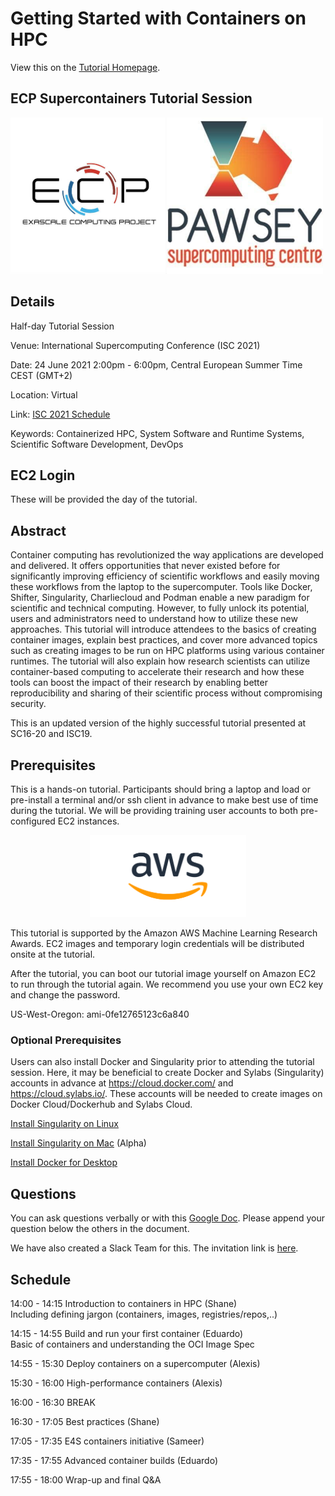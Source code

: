 # Getting Started with Containers on HPC

View this on the [Tutorial Homepage](https://supercontainers.github.io/isc-tutorial/).


## ECP Supercontainers Tutorial Session

<img src="fig/ecp.jpg" width="250"><img src="fig/pawsey.jpeg" width="250">


## Details

Half-day Tutorial Session

Venue: International Supercomputing Conference (ISC 2021)

Date: 24 June 2021 2:00pm - 6:00pm, Central European Summer Time CEST (GMT+2)

Location: Virtual

Link: [ISC 2021 Schedule](https://www.isc-hpc.com/schedule.html)

Keywords: Containerized HPC, System Software and Runtime Systems, Scientific Software Development, DevOps


## EC2 Login

These will be provided the day of the tutorial.


## Abstract

Container computing has revolutionized the way applications are developed and delivered.  It offers opportunities that never existed before for significantly improving efficiency of scientific workflows and easily moving these workflows from the laptop to the supercomputer.  Tools like Docker, Shifter, Singularity, Charliecloud and Podman enable a new paradigm for scientific and technical computing.  However, to fully unlock its potential, users and administrators need to understand how to utilize these new approaches.  This tutorial will introduce attendees to the basics of creating container images, explain best practices, and cover more advanced topics such as creating images to be run on HPC platforms using various container runtimes.  The tutorial will also explain how research scientists can utilize container-based computing to accelerate their research and how these tools can boost the impact of their research by enabling better reproducibility and sharing of their scientific process without compromising security. 

This is an updated version of the highly successful tutorial presented at SC16-20 and ISC19.


## Prerequisites

This is a hands-on tutorial.  Participants should bring a laptop and load or pre-install a terminal and/or ssh client in advance to make best use of time during the tutorial.  We will be providing training user accounts to both pre-configured EC2 instances.

<div style="text-align:center"><img src="fig/AWS_logo.png" width="250"></div>

This tutorial is supported by the Amazon AWS Machine Learning Research Awards.  EC2 images and temporary login credentials will be distributed onsite at the tutorial.

After the tutorial, you can boot our tutorial image yourself on Amazon EC2 to run through the tutorial again. We recommend you use your own EC2 key and change the password.

US-West-Oregon: ami-0fe12765123c6a840 


### Optional Prerequisites

Users can also install Docker and Singularity prior to attending the tutorial session.  Here, it may be beneficial to create Docker and Sylabs (Singularity) accounts in advance at https://cloud.docker.com/ and https://cloud.sylabs.io/.  These accounts will be needed to create images on Docker Cloud/Dockerhub and Sylabs Cloud.

[Install Singularity on Linux](https://sylabs.io/guides/3.7/user-guide/)

[Install Singularity on Mac](https://repo.sylabs.io/desktop/) (Alpha)

[Install Docker for Desktop](https://www.docker.com/products/docker-desktop)


## Questions

You can ask questions verbally or with this [Google Doc](https://docs.google.com/document/d/11gMZ-T7iA5XiRWPLYIqX7Gqv7RMb-NF9kzGYHrnOi04/edit?usp=sharing).
Please append your question below the others in the document.

We have also created a Slack Team for this.  The invitation link is [here](https://join.slack.com/t/hpc-containers/shared_invite/enQtODI3NzY1NDU4OTk5LTUxOTgyOWJmYjIwOWI5YWU2MzBhZDI3Zjc1YmZmMjAxZjgzYzk4ZWEwNmFlNzlkOWI0MGNlZDNlMTBhYTBlOWY).


## Schedule

14:00 - 14:15 Introduction to containers in HPC (Shane)  
Including defining jargon (containers, images, registries/repos,..)  

14:15 - 14:55 Build and run your first container (Eduardo)  
Basic of containers and understanding the OCI Image Spec

14:55 - 15:30 Deploy containers on a supercomputer (Alexis)  

15:30 - 16:00 High-performance containers (Alexis)  

16:00 - 16:30 BREAK

16:30 - 17:05 Best practices (Shane)  

17:05 - 17:35 E4S containers initiative (Sameer)  

17:35 - 17:55 Advanced container builds (Eduardo)  

17:55 - 18:00 Wrap-up and final Q&A  

